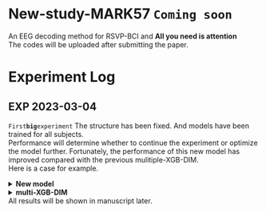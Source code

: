 # New-study-MARK57 `Coming soon`
An EEG decoding method for RSVP-BCI and **All you need is attention** <br>
The codes will be uploaded after submitting the paper.
# Experiment Log
## EXP 2023-03-04 
`First`**`big`**`experiment`
The structure has been fixed. And models have been trained for all subjects.<br> Performance will determine whether to continue the experiment or optimize the model further. Fortunately, the performance of this new model has improved compared with the previous mulitiple-XGB-DIM. <br>
Here is a case for example.<br>
<details><summary><b>New model</b></summary>
![image](/example/sub5.png)
</details>
<details><summary><b>multi-XGB-DIM</b></summary>
![image](https://github.com/bowenliee/New-study-MARK57/blob/main/example/sub5_comparison.png)
</details>
All results will be shown in manuscript later.

